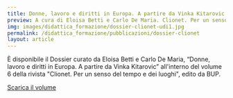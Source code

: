 ```yaml
---
title: Donne, lavoro e diritti in Europa. A partire da Vinka Kitarovic
preview: A cura di Eloisa Betti e Carlo De Maria. Clionet. Per un senso del tempo e dei luoghi, 2022
img: images/didattica_formazione/dossier-clionet-udi1.jpg
permalink: /didattica_formazione/pubblicazioni/dossier-clionet
layout: article
---
```


È disponibile il Dossier curato da Eloisa Betti e Carlo De Maria, “Donne, lavoro e diritti in Europa. A partire da Vinka Kitarovic” all'interno del volume 6 della rivista "Clionet. Per un senso del tempo e dei luoghi", edito da BUP.

[Scarica il volume](../../images/didattica_formazione/dossier-clionet-udi.pdf)
